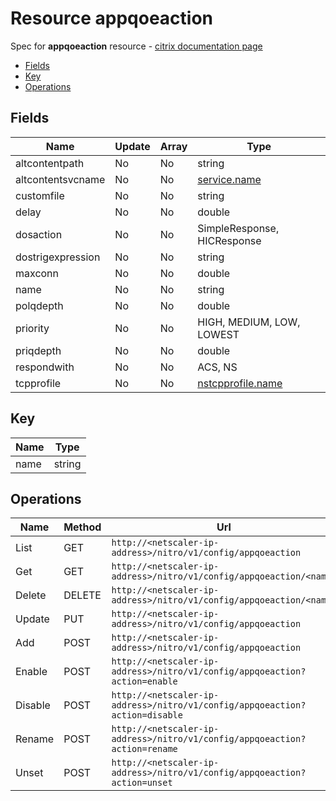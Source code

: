 # Resource appqoeaction

Spec for **appqoeaction** resource - [citrix documentation page](https://developer-docs.citrix.com/projects/netscaler-nitro-api/en/11.0/configuration/appqoe/appqoeaction/appqoeaction/)

- [Fields](#fields)
- [Key](#key)
- [Operations](#operations)

## Fields

| Name | Update | Array | Type |
|----|----|----|----|
|altcontentpath|No|No|string|
|altcontentsvcname|No|No|[service.name](/doc/resources/service.md)|
|customfile|No|No|string|
|delay|No|No|double|
|dosaction|No|No|SimpleResponse, HICResponse|
|dostrigexpression|No|No|string|
|maxconn|No|No|double|
|name|No|No|string|
|polqdepth|No|No|double|
|priority|No|No|HIGH, MEDIUM, LOW, LOWEST|
|priqdepth|No|No|double|
|respondwith|No|No|ACS, NS|
|tcpprofile|No|No|[nstcpprofile.name](/doc/resources/nstcpprofile.md)|

## Key

| Name | Type |
|----|----|
| name | string |

## Operations

| Name | Method | Url |
|----|----|----|
| List | GET | `http://<netscaler-ip-address>/nitro/v1/config/appqoeaction` |
| Get | GET | `http://<netscaler-ip-address>/nitro/v1/config/appqoeaction/<name>` |
| Delete | DELETE | `http://<netscaler-ip-address>/nitro/v1/config/appqoeaction/<name>` |
| Update | PUT | `http://<netscaler-ip-address>/nitro/v1/config/appqoeaction` |
| Add | POST | `http://<netscaler-ip-address>/nitro/v1/config/appqoeaction` |
| Enable | POST | `http://<netscaler-ip-address>/nitro/v1/config/appqoeaction?action=enable` |
| Disable | POST | `http://<netscaler-ip-address>/nitro/v1/config/appqoeaction?action=disable` |
| Rename | POST | `http://<netscaler-ip-address>/nitro/v1/config/appqoeaction?action=rename` |
| Unset | POST | `http://<netscaler-ip-address>/nitro/v1/config/appqoeaction?action=unset` |

